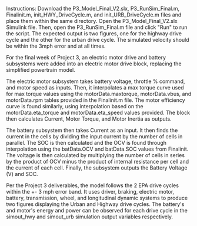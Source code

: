 Instructions: Download the P3_Model_Final_V2.slx, P3_RunSim_Final.m, Finalinit.m, init_HWY_DriveCycle.m, and init_URB_DriveCycle.m files and place them within the same directory. Open the P3_Model_Final_V2.slx Simulink file. Then, open the P3_RunSim_Final.m file and click "Run" to run the script. The expected output is two figures, one for the highway drive cycle and the other for the urban drive cycle. The simulated velocity should be within the 3mph error and at all times.

For the final week of Project 3, an electric motor drive and battery subsystems were added into an electric motor drive block, replacing the simplified powertrain model.

The electric motor subsystem takes battery voltage, throttle % command, and motor speed as inputs. Then, it interpolates a max torque curve used for max torque values using the motorData.maxtorque, motorData.vbus, and motorData.rpm tables provided in the Finalinit.m file. The motor efficiency curve is found similarly, using interpolation based on the motorData.eta_torque and  motorData.eta_speed values provided. The block then calculates Current, Motor Torque, and Motor Inertia as outputs. 

The battery subsystem then takes Current as an input. It then finds the current in the cells by dividing the input current by the number of cells in parallel. The SOC is then calculated and the OCV is found through interpolation using the batData.OCV and batData.SOC values from Finalinit. The voltage is then calculated by multiplying the number of cells in series by the product of OCV minus the product of internal resistance per cell and the current of each cell. Finally, the subsystem outputs the Battery Voltage (V) and SOC. 

Per the Project 3 deliverables, the model follows the 2 EPA drive cycles within the +- 3 mph error band. It uses driver, braking, electric motor, battery, transmission, wheel, and longitudinal dynamic systems to produce two figures displaying the Urban and Highway drive cycles. The battery's and motor's energy and power can be observed for each drive cycle in the simout_hwy and simout_urb simulation output variables respectively. 
